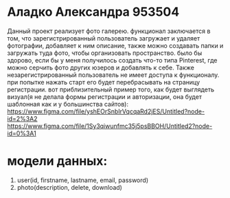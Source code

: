 # Аладко Александра 953504
Данный проект реализует фото галерею. функционал заключается в том, что зарегистрированный пользователь загружает и удаляет фотографии, добавляет к ним описание, также можно создавать папки и загружать туда фото, чтобы организовать пространство. было бы здорово, если бы у меня получилось создать что-то типа Pinterest, где можно серчить фото других юзеров и добавлять к себе. Также незарегистрированный пользователь не имеет доступа к функционалу. при попытке нажать старт его будет перебрасывать на страницу регистрации. вот приблизительный пример того, как будет выглядеть визуал(я не делала формы регистрации и авторизации, она будет шаблонная как и у большинства сайтов):
https://www.figma.com/file/yshEOrSnbIrVqcqaRd2jES/Untitled?node-id=2%3A2
https://www.figma.com/file/1Sy3qiwunfmc35j5psBBOH/Untitled2?node-id=0%3A1

# модели данных:
1. user(id, firstname, lastname, email, password)
2. photo(description, delete, download)
